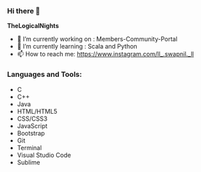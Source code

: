 ### Hi there 👋

**TheLogicalNights** 

- 🔭 I’m currently working on : Members-Community-Portal
- 🌱 I’m currently learning : Scala and Python
- 📫 How to reach me: https://www.instagram.com/ll_.swapnil._ll

### Languages and Tools:
- C
- C++
- Java
- HTML/HTML5
- CSS/CSS3
- JavaScript
- Bootstrap
- Git
- Terminal
- Visual Studio Code
- Sublime
